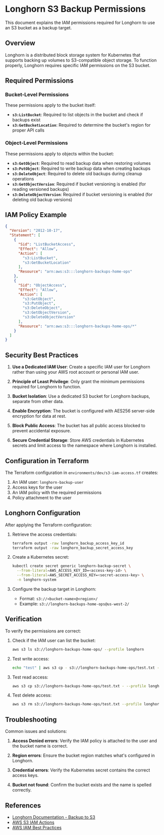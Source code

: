 # Longhorn S3 Backup Permissions

This document explains the IAM permissions required for Longhorn to use an S3 bucket as a backup target.

## Overview

Longhorn is a distributed block storage system for Kubernetes that supports backing up volumes to S3-compatible object storage. To function properly, Longhorn requires specific IAM permissions on the S3 bucket.

## Required Permissions

### Bucket-Level Permissions

These permissions apply to the bucket itself:

- **`s3:ListBucket`**: Required to list objects in the bucket and check if backups exist
- **`s3:GetBucketLocation`**: Required to determine the bucket's region for proper API calls

### Object-Level Permissions

These permissions apply to objects within the bucket:

- **`s3:GetObject`**: Required to read backup data when restoring volumes
- **`s3:PutObject`**: Required to write backup data when creating backups
- **`s3:DeleteObject`**: Required to delete old backups during cleanup operations
- **`s3:GetObjectVersion`**: Required if bucket versioning is enabled (for reading versioned backups)
- **`s3:DeleteObjectVersion`**: Required if bucket versioning is enabled (for deleting old backup versions)

## IAM Policy Example

```json
{
  "Version": "2012-10-17",
  "Statement": [
    {
      "Sid": "ListBucketAccess",
      "Effect": "Allow",
      "Action": [
        "s3:ListBucket",
        "s3:GetBucketLocation"
      ],
      "Resource": "arn:aws:s3:::longhorn-backups-home-ops"
    },
    {
      "Sid": "ObjectAccess",
      "Effect": "Allow",
      "Action": [
        "s3:GetObject",
        "s3:PutObject",
        "s3:DeleteObject",
        "s3:GetObjectVersion",
        "s3:DeleteObjectVersion"
      ],
      "Resource": "arn:aws:s3:::longhorn-backups-home-ops/*"
    }
  ]
}
```

## Security Best Practices

1. **Use a Dedicated IAM User**: Create a specific IAM user for Longhorn rather than using your AWS root account or personal IAM user.

2. **Principle of Least Privilege**: Only grant the minimum permissions required for Longhorn to function.

3. **Bucket Isolation**: Use a dedicated S3 bucket for Longhorn backups, separate from other data.

4. **Enable Encryption**: The bucket is configured with AES256 server-side encryption for data at rest.

5. **Block Public Access**: The bucket has all public access blocked to prevent accidental exposure.

6. **Secure Credential Storage**: Store AWS credentials in Kubernetes secrets and limit access to the namespace where Longhorn is installed.

## Configuration in Terraform

The Terraform configuration in `environments/dev/s3-iam-access.tf` creates:

1. An IAM user: `longhorn-backup-user`
2. Access keys for the user
3. An IAM policy with the required permissions
4. Policy attachment to the user

## Longhorn Configuration

After applying the Terraform configuration:

1. Retrieve the access credentials:
   ```bash
   terraform output -raw longhorn_backup_access_key_id
   terraform output -raw longhorn_backup_secret_access_key
   ```

2. Create a Kubernetes secret:
   ```bash
   kubectl create secret generic longhorn-backup-secret \
     --from-literal=AWS_ACCESS_KEY_ID=<access-key-id> \
     --from-literal=AWS_SECRET_ACCESS_KEY=<secret-access-key> \
     -n longhorn-system
   ```

3. Configure the backup target in Longhorn:
   - Format: `s3://<bucket-name>@<region>/`
   - Example: `s3://longhorn-backups-home-ops@us-west-2/`

## Verification

To verify the permissions are correct:

1. Check if the IAM user can list the bucket:
   ```bash
   aws s3 ls s3://longhorn-backups-home-ops/ --profile longhorn
   ```

2. Test write access:
   ```bash
   echo "test" | aws s3 cp - s3://longhorn-backups-home-ops/test.txt --profile longhorn
   ```

3. Test read access:
   ```bash
   aws s3 cp s3://longhorn-backups-home-ops/test.txt - --profile longhorn
   ```

4. Test delete access:
   ```bash
   aws s3 rm s3://longhorn-backups-home-ops/test.txt --profile longhorn
   ```

## Troubleshooting

Common issues and solutions:

1. **Access Denied errors**: Verify the IAM policy is attached to the user and the bucket name is correct.

2. **Region errors**: Ensure the bucket region matches what's configured in Longhorn.

3. **Credential errors**: Verify the Kubernetes secret contains the correct access keys.

4. **Bucket not found**: Confirm the bucket exists and the name is spelled correctly.

## References

- [Longhorn Documentation - Backup to S3](https://longhorn.io/docs/latest/snapshots-and-backups/backup-and-restore/set-backup-target/#set-up-aws-s3-backupstore)
- [AWS S3 IAM Actions](https://docs.aws.amazon.com/AmazonS3/latest/API/API_Operations.html)
- [AWS IAM Best Practices](https://docs.aws.amazon.com/IAM/latest/UserGuide/best-practices.html)